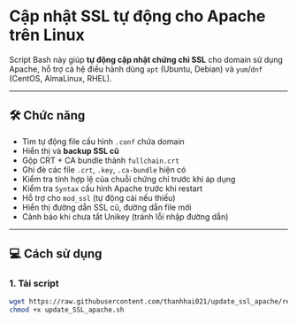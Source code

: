 # Cập nhật SSL tự động cho Apache trên Linux

Script Bash này giúp **tự động cập nhật chứng chỉ SSL** cho domain sử dụng Apache, hỗ trợ cả hệ điều hành dùng `apt` (Ubuntu, Debian) và `yum`/`dnf` (CentOS, AlmaLinux, RHEL).

---

## 🛠 Chức năng

- Tìm tự động file cấu hình `.conf` chứa domain
- Hiển thị và **backup SSL cũ**
- Gộp CRT + CA bundle thành `fullchain.crt`
- Ghi đè các file `.crt`, `.key`, `.ca-bundle` hiện có
- Kiểm tra tính hợp lệ của chuỗi chứng chỉ trước khi áp dụng
- Kiểm tra `Syntax` cấu hình Apache trước khi restart
- Hỗ trợ cho `mod_ssl` (tự động cài nếu thiếu)
- Hiển thị đường dẫn SSL cũ, đường dẫn file mới
- Cảnh báo khi chưa tắt Unikey (tránh lỗi nhập đường dẫn)

---

## 💻 Cách sử dụng

### 1. Tải script

```bash
wget https://raw.githubusercontent.com/thanhhai021/update_ssl_apache/refs/heads/main/update_SSL_apache.sh
chmod +x update_SSL_apache.sh
